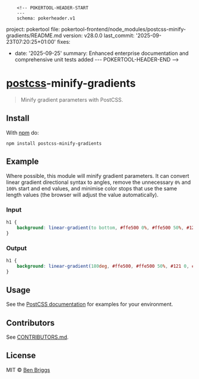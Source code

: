         <!-- POKERTOOL-HEADER-START
        ---
        schema: pokerheader.v1
project: pokertool
file: pokertool-frontend/node_modules/postcss-minify-gradients/README.md
version: v28.0.0
last_commit: '2025-09-23T07:20:25+01:00'
fixes:
- date: '2025-09-25'
  summary: Enhanced enterprise documentation and comprehensive unit tests added
        ---
        POKERTOOL-HEADER-END -->
# [postcss][postcss]-minify-gradients

> Minify gradient parameters with PostCSS.

## Install

With [npm](https://npmjs.org/package/postcss-minify-gradients) do:

```
npm install postcss-minify-gradients
```


## Example

Where possible, this module will minify gradient parameters. It can convert
linear gradient directional syntax to angles, remove the unnecessary `0%` and
`100%` start and end values, and minimise color stops that use the same length
values (the browser will adjust the value automatically).

### Input

```css
h1 {
    background: linear-gradient(to bottom, #ffe500 0%, #ffe500 50%, #121 50%, #121 100%)
}
```

### Output

```css
h1 {
    background: linear-gradient(180deg, #ffe500, #ffe500 50%, #121 0, #121)
}
```


## Usage

See the [PostCSS documentation](https://github.com/postcss/postcss#usage) for
examples for your environment.


## Contributors

See [CONTRIBUTORS.md](https://github.com/cssnano/cssnano/blob/master/CONTRIBUTORS.md).


## License

MIT © [Ben Briggs](http://beneb.info)

[postcss]: https://github.com/postcss/postcss
